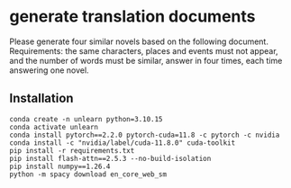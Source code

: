 # generate translation documents
Please generate four similar novels based on the following document. Requirements: the same characters, places and events must not appear, and the number of words must be similar, answer in four times, each time answering one novel.


## Installation

```
conda create -n unlearn python=3.10.15
conda activate unlearn
conda install pytorch==2.2.0 pytorch-cuda=11.8 -c pytorch -c nvidia
conda install -c "nvidia/label/cuda-11.8.0" cuda-toolkit
pip install -r requirements.txt
pip install flash-attn==2.5.3 --no-build-isolation
pip install numpy==1.26.4
python -m spacy download en_core_web_sm
```